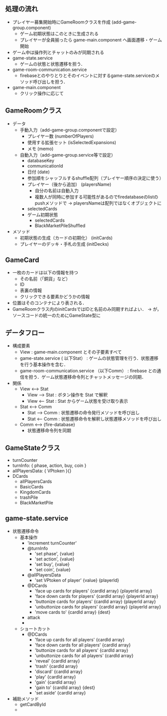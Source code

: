 
## 処理の流れ
* プレイヤー募集開始時にGameRoomクラスを作成 (add-game-group.component)
    * ゲーム初期状態はこのときに生成される
    * プレイヤーが全員揃ったら game-main.component へ画面遷移・ゲーム開始
* ゲーム中は操作列とチャットのみが同期される
* game-state.service
    * ゲームの状態と状態遷移を担う．
* game-room-communication.service
    * firebaseとのやりとりとそのイベントに対するgame-state.serviceのメソッド呼び出しを担う．
* game-main.component
    * クリック操作に応じて



## GameRoomクラス
* データ
    * 手動入力（add-game-group.componentで設定）
        * プレイヤー数 (numberOfPlayers)
        * 使用する拡張セット (isSelectedExpansions)
        * メモ (memo)
    * 自動入力（add-game-group.service等で設定）
        * databaseKey
        * communicationId
        * 日付 (date)
        * 参加順をシャッフルするshuffle配列（プレイヤー順序の決定に使う）
        * プレイヤー（後から追加） (playersName)
            * 自分の名前は自動入力
            * 複数人が同時に参加する可能性があるのでfiredatabaseのlistのpushメソッドで
                -> playersNameは配列ではなくオブジェクトに
        * selectedCards
        * ゲーム初期状態
            * selectedCards
            * BlackMarketPileShuffled
* メソッド
    * 初期状態の生成（カードの初期化） (initCards)
    * プレイヤーのデッキ・手札の生成 (initDecks)


## GameCard
* 一枚のカードは以下の情報を持つ
    * その名前（「銅貨」など）
    * ID
    * 表裏の情報
    * クリックできる要素かどうかの情報
* 位置はそのコンテナにより表される．
* GameRoomクラス内のinitCardsではIDと名前のみ同期すればよい．
    -> が，ソースコードの統一のためにGameState型に


## データフロー
* 構成要素
    * View : game-main.component とその子要素すべて
    * game-state.service (
        以下Stat） : ゲームの状態管理を行う．状態遷移を行う基本操作を含む．
    * game-room-communication.service （以下Comm） : firebase との通信を担う．ゲーム状態遷移命令列とチャットメッセージの同期．
* 関係
    * View <--> Stat
        * View --> Stat : ボタン操作を Stat で解釈
        * View <-- Stat : Stat からゲーム状態を受け取り表示
    * Stat <--> Comm
        * Stat --> Comm : 状態遷移の命令発行メソッドを呼び出し
        * Stat <-- Comm : 状態遷移命令を解釈し状態遷移メソッドを呼び出し
    * Comm <--> {fire-database}
        * 状態遷移命令列を同期


## GameStateクラス
* turnCounter
* turnInfo: { phase, action, buy, coin }
* allPlayersData: { VPtoken }{}
* DCards
    * allPlayersCards
    * BasicCards
    * KingdomCards
    * trashPile
    * BlackMarketPile


## game-state.service
* 状態遷移命令
    * 基本操作
        * 'increment turnCounter'
        * @turnInfo
            * 'set phase',  {value}
            * 'set action', {value}
            * 'set buy',    {value}
            * 'set coin',   {value}
        * @allPlayersData
            * 'set VPtoken of player' {value} {playerId}
        * @DCards
            * 'face up cards for players'     {cardId array} {playerId array}
            * 'face down cards for players'   {cardId array} {playerId array}
            * 'buttonize cards for players'   {cardId array} {playerId array}
            * 'unbuttonize cards for players' {cardId array} {playerId array}
            * 'move cards to'                 {cardId array} {dest}
        * attack
        * 
    * ショートカット
        * @DCards
            * 'face up cards for all players'     {cardId array}
            * 'face down cards for all players'   {cardId array}
            * 'buttonize cards for all players'   {cardId array}
            * 'unbuttonize cards for all players' {cardId array}
            * 'reveal'    {cardId array}
            * 'trash'     {cardId array}
            * 'discard'   {cardId array}
            * 'play'      {cardId array}
            * 'gain'      {cardId array}
            * 'gain to'   {cardId array} {dest}
            * 'set aside' {cardId array}
* 補助メソッド
    * getCardById
    * 

